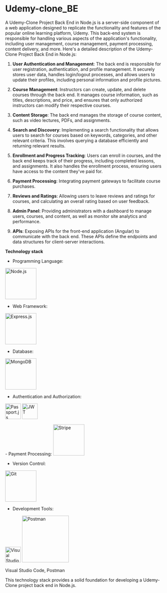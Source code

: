 # Udemy-clone_BE
A Udemy-Clone Project Back End in Node.js is a server-side component of a web application designed to replicate the functionality and features of the popular online learning platform, Udemy. 
This back-end system is responsible for handling various aspects of the application's functionality, including user management, course management, payment processing, content delivery, and more. 
Here's a detailed description of the Udemy-Clone Project Back End in Node.js:

1. **User Authentication and Management**: 
  The back end is responsible for user registration, authentication, and profile management. 
  It securely stores user data, handles login/logout processes, and allows users to update their profiles, including personal information and profile pictures.

2. **Course Management**: 
  Instructors can create, update, and delete courses through the back end. 
  It manages course information, such as titles, descriptions, and price, and ensures that only authorized instructors can modify their respective courses.

3. **Content Storage**: 
  The back end manages the storage of course content, such as video lectures, PDFs, and assignments. 

4. **Search and Discovery**: 
  Implementing a search functionality that allows users to search for courses based on keywords, categories, and other relevant criteria. 
  This involves querying a database efficiently and returning relevant results.

5. **Enrollment and Progress Tracking**: 
  Users can enroll in courses, and the back end keeps track of their progress, including completed lessons, and assignments. 
  It also handles the enrollment process, ensuring users have access to the content they've paid for.

6. **Payment Processing**: 
  Integrating payment gateways to facilitate course purchases.

7. **Reviews and Ratings**: 
   Allowing users to leave reviews and ratings for courses, and calculating an overall rating based on user feedback.

8. **Admin Panel**: 
   Providing administrators with a dashboard to manage users, courses, and content, as well as monitor site analytics and performance.

9. **APIs**: 
  Exposing APIs for the front-end application (Angular) to communicate with the back end. 
  These APIs define the endpoints and data structures for client-server interactions.

**Technology stack**


- Programming Language: 
<img src="https://cdn.freebiesupply.com/logos/thumbs/2x/nodejs-1-logo.png" width="100PX" alt="Node.js">

- Web Framework:
<img src="https://upload.wikimedia.org/wikipedia/commons/6/64/Expressjs.png" width="100PX" alt="Express.js">

- Database: 
<img src="https://global-uploads.webflow.com/628e6648a47e6727d5c69a2a/62f120f634f46f92d05298c6_MongoDB_Logo.svg.png" width="100PX" alt="MongoDB">

- Authentication and Authorization:
<p>
<img src="https://github.com/jitesh8182/Udemy-clone_BE/assets/75196566/aa04a0dc-8799-4643-a698-8c5ff5bd7c94" width="50PX" alt="Passport.js">
<img src="https://seeklogo.com/images/J/jwt-logo-65D86B4640-seeklogo.com.png" width="50PX" alt="JWT">
</p>
- Payment Processing: 
<img src="https://upload.wikimedia.org/wikipedia/commons/thumb/b/ba/Stripe_Logo%2C_revised_2016.svg/2560px-Stripe_Logo%2C_revised_2016.svg.png" width="100PX" alt="Stripe">

- Version Control:
<img src="https://git-scm.com/images/logos/downloads/Git-Logo-2Color.png" width="100PX" alt="Git">

- Development Tools:
<p>
<img src="https://upload.wikimedia.org/wikipedia/commons/thumb/9/9a/Visual_Studio_Code_1.35_icon.svg/1024px-Visual_Studio_Code_1.35_icon.svg.png" width="50PX" alt="Visual Studio Code">
<img src="https://upload.wikimedia.org/wikipedia/commons/c/c2/Postman_%28software%29.png" width="150PX" alt="Postman">
</p>
 Visual Studio Code, Postman

This technology stack provides a solid foundation for developing a Udemy-Clone project back end in Node.js. 
